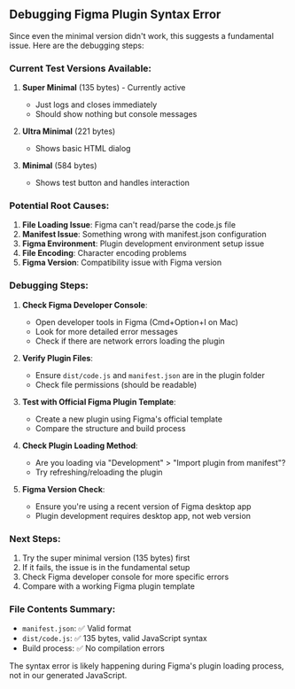 ## Debugging Figma Plugin Syntax Error

Since even the minimal version didn't work, this suggests a fundamental issue. Here are the debugging steps:

### Current Test Versions Available:

1. **Super Minimal** (135 bytes) - Currently active

   - Just logs and closes immediately
   - Should show nothing but console messages

2. **Ultra Minimal** (221 bytes)

   - Shows basic HTML dialog

3. **Minimal** (584 bytes)
   - Shows test button and handles interaction

### Potential Root Causes:

1. **File Loading Issue**: Figma can't read/parse the code.js file
2. **Manifest Issue**: Something wrong with manifest.json configuration
3. **Figma Environment**: Plugin development environment setup issue
4. **File Encoding**: Character encoding problems
5. **Figma Version**: Compatibility issue with Figma version

### Debugging Steps:

1. **Check Figma Developer Console**:

   - Open developer tools in Figma (Cmd+Option+I on Mac)
   - Look for more detailed error messages
   - Check if there are network errors loading the plugin

2. **Verify Plugin Files**:

   - Ensure `dist/code.js` and `manifest.json` are in the plugin folder
   - Check file permissions (should be readable)

3. **Test with Official Figma Plugin Template**:

   - Create a new plugin using Figma's official template
   - Compare the structure and build process

4. **Check Plugin Loading Method**:

   - Are you loading via "Development" > "Import plugin from manifest"?
   - Try refreshing/reloading the plugin

5. **Figma Version Check**:
   - Ensure you're using a recent version of Figma desktop app
   - Plugin development requires desktop app, not web version

### Next Steps:

1. Try the super minimal version (135 bytes) first
2. If it fails, the issue is in the fundamental setup
3. Check Figma developer console for more specific errors
4. Compare with a working Figma plugin template

### File Contents Summary:

- `manifest.json`: ✅ Valid format
- `dist/code.js`: ✅ 135 bytes, valid JavaScript syntax
- Build process: ✅ No compilation errors

The syntax error is likely happening during Figma's plugin loading process, not in our generated JavaScript.
